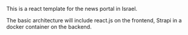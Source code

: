 This is a react template for the news portal in Israel. 

The basic architecture will include react.js on the frontend, Strapi in a docker container
on the backend.